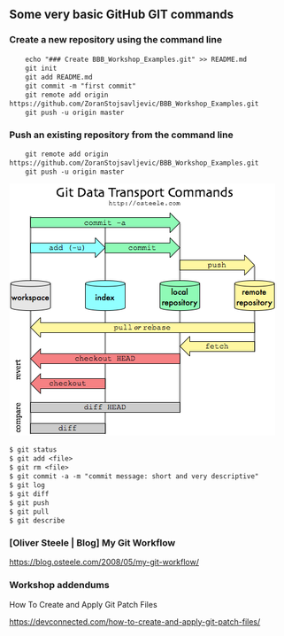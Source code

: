 ## Some very basic GitHub GIT commands

### Create a new repository using the command line
```
	echo "### Create BBB_Workshop_Examples.git" >> README.md
	git init
	git add README.md
	git commit -m "first commit"
	git remote add origin https://github.com/ZoranStojsavljevic/BBB_Workshop_Examples.git
	git push -u origin master
```
### Push an existing repository from the command line
```
	git remote add origin https://github.com/ZoranStojsavljevic/BBB_Workshop_Examples.git
	git push -u origin master
```
![](../Images/git-transport.png)

	$ git status
	$ git add <file>
	$ git rm <file>
	$ git commit -a -m "commit message: short and very descriptive"
	$ git log
	$ git diff
	$ git push
	$ git pull
	$ git describe

### [Oliver Steele | Blog] My Git Workflow
https://blog.osteele.com/2008/05/my-git-workflow/

### Workshop addendums

How To Create and Apply Git Patch Files

https://devconnected.com/how-to-create-and-apply-git-patch-files/
